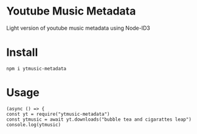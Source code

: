 # Youtube Music Metadata
Light version of youtube music metadata using Node-ID3

# Install
`npm i ytmusic-metadata`

# Usage
```
(async () => {
const yt = require("ytmusic-metadata")
const ytmusic = await yt.downloads("bubble tea and cigarattes leap")
console.log(ytmusic)
```
